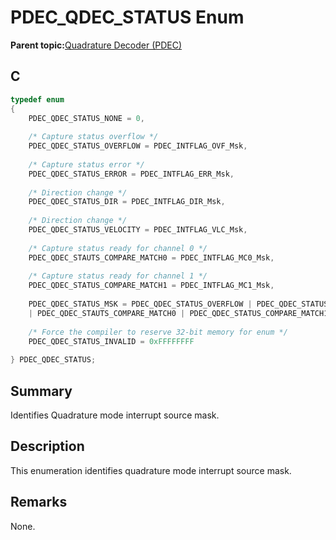 # PDEC\_QDEC\_STATUS Enum

**Parent topic:**[Quadrature Decoder \(PDEC\)](GUID-6A3DDAF4-F27F-43B4-915E-750B2707BF64.md)

## C

```c
typedef enum
{
    PDEC_QDEC_STATUS_NONE = 0,
    
    /* Capture status overflow */
    PDEC_QDEC_STATUS_OVERFLOW = PDEC_INTFLAG_OVF_Msk,
    
    /* Capture status error */
    PDEC_QDEC_STATUS_ERROR = PDEC_INTFLAG_ERR_Msk,
    
    /* Direction change */
    PDEC_QDEC_STATUS_DIR = PDEC_INTFLAG_DIR_Msk,
    
    /* Direction change */
    PDEC_QDEC_STATUS_VELOCITY = PDEC_INTFLAG_VLC_Msk,
    
    /* Capture status ready for channel 0 */
    PDEC_QDEC_STAUTS_COMPARE_MATCH0 = PDEC_INTFLAG_MC0_Msk,
    
    /* Capture status ready for channel 1 */
    PDEC_QDEC_STATUS_COMPARE_MATCH1 = PDEC_INTFLAG_MC1_Msk,
    
    PDEC_QDEC_STATUS_MSK = PDEC_QDEC_STATUS_OVERFLOW | PDEC_QDEC_STATUS_ERROR | PDEC_QDEC_STATUS_DIR | PDEC_QDEC_STATUS_VELOCITY \
    | PDEC_QDEC_STAUTS_COMPARE_MATCH0 | PDEC_QDEC_STATUS_COMPARE_MATCH1,
    
    /* Force the compiler to reserve 32-bit memory for enum */
    PDEC_QDEC_STATUS_INVALID = 0xFFFFFFFF
    
} PDEC_QDEC_STATUS;
```

## Summary

Identifies Quadrature mode interrupt source mask.

## Description

This enumeration identifies quadrature mode interrupt source mask.

## Remarks

None.

